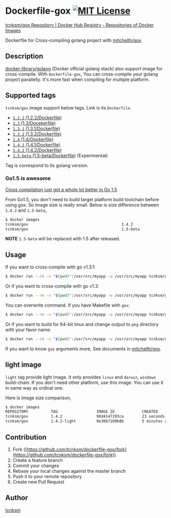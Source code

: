 Dockerfile-gox [![MIT License](http://img.shields.io/badge/license-MIT-blue.svg?style=flat-square)][LICENSE]
====

[LICENSE]: https://github.com/tcnksm/dockerfile-gox/blob/master/LICENCE

[tcnksm/gox Repository | Docker Hub Registry - Repositories of Docker Images](https://registry.hub.docker.com/u/tcnksm/gox/)

Dockerfile for Cross-compiling golang project with [mitchellh/gox](https://github.com/mitchellh/gox).

## Description

[docker-library/golang](https://github.com/docker-library/golang) (Docker official golang stack) also support image for cross-compile. With `Dockerfile-gox`, You can cross-compile your golang project parallelly. It's more fast when compiling for multiple platform.

## Supported tags

`tcnksm/gox` image support below tags. Link is its `Dockerfile`. 

- [`1.2.2` (1.2.2/Dockerfile)](https://github.com/tcnksm/dockerfile-gox/blob/master/1.2.2/Dockerfile)
- [`1.3` (1.3/Docekerfile)](https://github.com/tcnksm/dockerfile-gox/blob/master/1.3/Dockerfile)
- [`1.3.1` (1.3.1/Dockerfile)](https://github.com/tcnksm/dockerfile-gox/blob/master/1.3.1/Dockerfile)
- [`1.3.2` (1.3.2/Dockerfile)](https://github.com/tcnksm/dockerfile-gox/blob/master/1.3.2/Dockerfile)
- [`1.4` (1.4/Dockerfile)](https://github.com/tcnksm/dockerfile-gox/blob/master/1.4/Dockerfile)
- [`1.4.1` (1.4.1/Dockerfile)](https://github.com/tcnksm/dockerfile-gox/blob/master/1.4/Dockerfile)
- [`1.4.2` (1.4.2/Dockerfile)](https://github.com/tcnksm/dockerfile-gox/blob/master/1.4.2/Dockerfile)
- [`1.5-beta` (1.5-beta/Dockerfile)](https://github.com/tcnksm/dockerfile-gox/blob/master/1.5-beta/Dockerfile) (Experimental)


Tag is correspond to its golang version. 

### Go1.5 is awesome

[Cross compilation just got a whole lot better in Go 1.5](http://dave.cheney.net/2015/03/03/cross-compilation-just-got-a-whole-lot-better-in-go-1-5)

From Go1.5, you don't need to build target platform build toolchain before using gox. So image size is really small. Below is size difference between `1.4.2` and `1.5-beta`, 

```bash
$ docker images
tcnksm/gox                                         1.4.2               6b0db9c28a1a        4 months ago        1.787 GB
tcnksm/gox                                         1.5-beta            478032add391        5 hours ago         595.6 MB
```

**NOTE** `1.5-beta` will be replaced with 1.5 after released.

## Usage

If you want to cross-compile with go v1.3.1:

```bash
$ docker run --rm -v "$(pwd)":/usr/src/myapp -w /usr/src/myapp tcnksm/gox:1.3.1 
```

Or if you want to cross-compile with go v1.2:

```bash
$ docker run --rm -v "$(pwd)":/usr/src/myapp -w /usr/src/myapp tcnksm/gox:1.2 
```

You can overwrite command. If you have Makefile with `gox`:

```bash
$ docker run --rm -v "$(pwd)":/usr/src/myapp -w /usr/src/myapp tcnksm/gox:1.3.1 make 
```

Or if you want to build for 64-bit linux and change output to `pkg` directory with your favor name:

```bash
$ docker run --rm -v "$(pwd)":/usr/src/myapp -w /usr/src/myapp tcnksm/gox:1.3.1 gox -osarch="linux/amd64" -output "pkg/{{.OS}}_{{.Arch}}/{{.Dir}}"
```

If you want to know `gox` arguments more, See documents in [mitchellh/gox](https://github.com/mitchellh/gox).

## light image

`light` tag provide light image. It only provides `linux` and `darwin`, `windows` build-chain. If you don't need other platform, use this image. You can use it in same way as ordinal one. 

Here is image size comparison, 

```bash
$ docker images
REPOSITORY          TAG                 IMAGE ID            CREATED             VIRTUAL SIZE
tcnksm/gox          1.4.2               98d4147293ca        23 seconds ago      1.787 GB
tcnksm/gox          1.4.2-light         9e30b7109b86        5 minutes ago       533.1 MB
```

## Contribution

1. Fork ([https://github.com/tcnksm/dockerfile-gox/fork](https://github.com/tcnksm/dockerfile-gox/fork))
1. Create a feature branch
1. Commit your changes
1. Rebase your local changes against the master branch
1. Push it to your remote repository
1. Create new Pull Request

## Author

[tcnksm](https://github.com/tcnksm)
